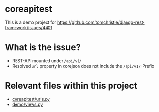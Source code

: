 # coreapitest
This is a demo project for https://github.com/tomchristie/django-rest-framework/issues/4401

# What is the issue?

- REST-API mounted under `/api/v1/`
- Resolved `url` property in corejson does not include the `/api/v1/`-Prefix

# Relevant files within this project

- [coreapitest/urls.py](coreapitest/urls.py)
- [demo/views.py](demo/views.py)
